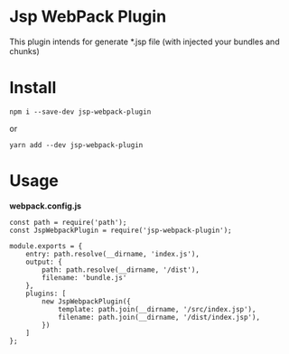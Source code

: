 # Jsp WebPack Plugin
This plugin intends for generate *.jsp file (with injected your bundles and chunks)

# Install
`npm i --save-dev jsp-webpack-plugin`

or

`yarn add --dev jsp-webpack-plugin`

# Usage

**webpack.config.js**

```
const path = require('path');
const JspWebpackPlugin = require('jsp-webpack-plugin');

module.exports = {
    entry: path.resolve(__dirname, 'index.js'),
    output: {
        path: path.resolve(__dirname, '/dist'),
        filename: 'bundle.js'
    },
    plugins: [
        new JspWebpackPlugin({
            template: path.join(__dirname, '/src/index.jsp'),
            filename: path.join(__dirname, '/dist/index.jsp'),
        })
    ]
};
```
